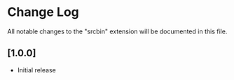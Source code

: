 # Change Log

All notable changes to the "srcbin" extension will be documented in this file.

## [1.0.0]

-   Initial release
